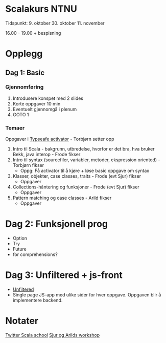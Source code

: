 Scalakurs NTNU
==============

Tidspunkt:
9.  oktober
30. oktober
11. november

16.00 - 19.00 + bespisning

Opplegg
=======
  
## Dag 1: Basic

### Gjennomføring
1. Introdusere konspet med 2 slides
2. Korte oppgaver 10 min
3. Eventuelt gjennomgå i plenum
4. GOTO 1

### Temaer
Oppgaver i [Typseafe activator](http://typesafe.com/platform/getstarted) - Torbjørn setter opp

1. Intro til Scala - bakgrunn, utbredelse, hvorfor er det bra, hva bruker Bekk, java interop - Frode fikser
2. Intro til syntax (sourcefiler, variabler, metoder, ekspression oriented) - Torbjørn fikser
   * Oppg: Få activator til å kjøre + løse basic oppgave om syntax
4. Klasser, objekter, case classes, traits - Frode (evt Sjur) fikser
   * Oppgaver
5. Collections-håntering og funksjoner - Frode (evt Sjur) fikser
   * Oppgaver
6. Pattern matching og case classes - Arild fikser
   * Oppgaver

# Dag 2: Funksjonell prog
* Option
* Try
* Future
* for comprehensions?

# Dag 3: Unfiltered + js-front
* [Unfiltered](http://unfiltered.databinder.net/Unfiltered.html)
* Single page JS-app med ulike sider for hver oppgave. Oppgaven blir å implementere backend.

Notater
=======
[Twitter Scala school](http://twitter.github.io/scala_school/)
[Sjur og Arilds workshop](https://github.com/arild/scala-workshop)
